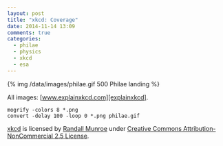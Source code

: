 ```yaml
---
layout: post
title: "xkcd: Coverage"
date: 2014-11-14 13:09
comments: true
categories:
  - philae
  - physics
  - xkcd
  - esa
---
```

{% img /data/images/philae.gif 500 Philae landing %}

All images: [www.explainxkcd.com][explainxkcd].

    mogrify -colors 8 *.png
    convert -delay 100 -loop 0 *.png philae.gif

[xkcd][xkcd] is licensed by [Randall Munroe][randall] under [Creative Commons
Attribution-NonCommercial 2.5 License][license].

[explainxkcd]: http://www.explainxkcd.com/wiki/index.php/1446:_Landing
[randall]: https://www.xkcd.com/about/
[xkcd]: https://xkcd.com/1446/
[license]: https://www.xkcd.com/license.html
